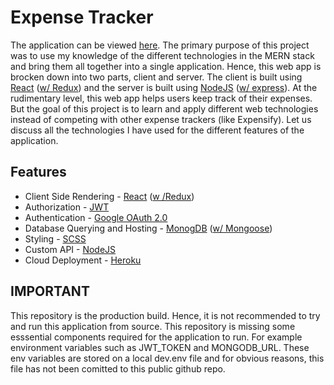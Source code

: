 # Expense Tracker
The application can be viewed [here](https://khara-expense-tracker.herokuapp.com/). The primary purpose of this project was to use my knowledge of the different technologies in the MERN stack and bring them all together into a single application.
Hence, this web app is brocken down into two parts, client and server. The client is built using [React](https://reactjs.org/) ([w/ Redux](https://redux.js.org/)) 
and the server is built using [NodeJS](https://nodejs.org/en/) ([w/ express](https://expressjs.com/)). 
At the rudimentary level, this web app helps users keep track of their expenses. But the goal of this project is to learn and apply different web technologies instead of competing with other expense trackers (like Expensify). Let us discuss all the technologies I have used for the different features of the application.

## Features
- Client Side Rendering - [React](https://reactjs.org/) ([w /Redux](https://redux.js.org/))
- Authorization - [JWT](https://jwt.io/)
- Authentication - [Google OAuth 2.0](https://developers.google.com/identity/protocols/oauth2)
- Database Querying and Hosting - [MonogDB](https://www.mongodb.com/) ([w/ Mongoose](https://mongoosejs.com/)) 
- Styling - [SCSS](https://sass-lang.com/)
- Custom API - [NodeJS](https://nodejs.org/en/)
- Cloud Deployment - [Heroku](https://www.heroku.com/)

## IMPORTANT
This repository is the production build. Hence, it is not recommended to try and run this application from source. This repository is missing some esssential components
required for the application to run. For example environment variables such as JWT_TOKEN and MONGODB_URL. These env variables are stored on a local dev.env file and for
obvious reasons, this file has not been comitted to this public github repo. 
